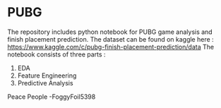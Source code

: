 # PUBG
The repository includes python notebook for PUBG game analysis and finish placement prediction. The dataset can be found on kaggle here : https://www.kaggle.com/c/pubg-finish-placement-prediction/data
The notebook consists of three parts : 
1. EDA
2. Feature Engineering
3. Predictive Analysis

Peace People
-FoggyFoil5398
